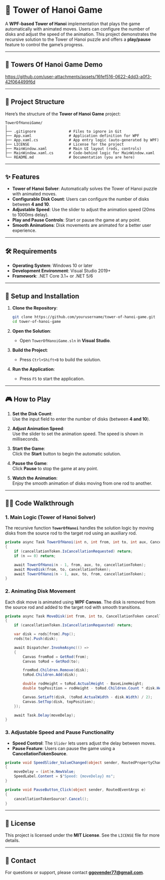 # 🏯 Tower of Hanoi Game

A **WPF-based Tower of Hanoi** implementation that plays the game automatically with animated moves. Users can configure the number of disks and adjust the speed of the animation. This project demonstrates the recursive solution to the Tower of Hanoi puzzle and offers a **play/pause** feature to control the game’s progress.

---

## 🎥 Towers Of Hanoi Game Demo

https://github.com/user-attachments/assets/16fef516-0622-4dd3-a0f3-42f064499f6d

---
## 📂 Project Structure

Here’s the structure of the **Tower of Hanoi Game** project:

```
TowerOfHanoiGame/
│
├── .gitignore               # Files to ignore in Git
├── App.xaml                 # Application definition for WPF
├── App.xaml.cs              # App entry logic (auto-generated by WPF)
├── LICENSE                  # License for the project
├── MainWindow.xaml          # Main UI layout (rods, controls)
├── MainWindow.xaml.cs       # Code-behind logic for MainWindow.xaml
└── README.md                # Documentation (you are here)
```

---

## ✨ Features

- **Tower of Hanoi Solver**: Automatically solves the Tower of Hanoi puzzle with animated moves.
- **Configurable Disk Count**: Users can configure the number of disks between **4 and 10**.
- **Adjustable Speed**: Use the slider to adjust the animation speed (20ms to 1000ms delay).
- **Play and Pause Controls**: Start or pause the game at any point.
- **Smooth Animations**: Disk movements are animated for a better user experience.

---

## 🛠 Requirements

- **Operating System**: Windows 10 or later  
- **Development Environment**: Visual Studio 2019+  
- **Framework**: .NET Core 3.1+ or .NET 5/6  

---

## 🚀 Setup and Installation

1. **Clone the Repository**:
   ```bash
   git clone https://github.com/yourusername/tower-of-hanoi-game.git
   cd tower-of-hanoi-game
   ```

2. **Open the Solution**:
   - Open `TowerOfHanoiGame.sln` in **Visual Studio**.

3. **Build the Project**:
   - Press `Ctrl+Shift+B` to build the solution.

4. **Run the Application**:
   - Press `F5` to start the application.

---

## 🎮 How to Play

1. **Set the Disk Count**:  
   Use the input field to enter the number of disks (between **4 and 10**).

2. **Adjust Animation Speed**:  
   Use the slider to set the animation speed. The speed is shown in milliseconds.

3. **Start the Game**:  
   Click the **Start** button to begin the automatic solution.

4. **Pause the Game**:  
   Click **Pause** to stop the game at any point.

5. **Watch the Animation**:  
   Enjoy the smooth animation of disks moving from one rod to another.

---

## 🧑‍💻 Code Walkthrough

### 1. **Main Logic** (Tower of Hanoi Solver)

The recursive function **`TowerOfHanoi`** handles the solution logic by moving disks from the source rod to the target rod using an auxiliary rod.

```csharp
private async Task TowerOfHanoi(int n, int from, int to, int aux, CancellationToken cancellationToken)
{
    if (cancellationToken.IsCancellationRequested) return;
    if (n == 0) return;

    await TowerOfHanoi(n - 1, from, aux, to, cancellationToken);
    await MoveDisk(from, to, cancellationToken);
    await TowerOfHanoi(n - 1, aux, to, from, cancellationToken);
}
```

### 2. **Animating Disk Movement**

Each disk move is animated using **WPF Canvas**. The disk is removed from the source rod and added to the target rod with smooth transitions.

```csharp
private async Task MoveDisk(int from, int to, CancellationToken cancellationToken)
{
    if (cancellationToken.IsCancellationRequested) return;

    var disk = rods[from].Pop();
    rods[to].Push(disk);

    await Dispatcher.InvokeAsync(() =>
    {
        Canvas fromRod = GetRod(from);
        Canvas toRod = GetRod(to);

        fromRod.Children.Remove(disk);
        toRod.Children.Add(disk);

        double rodHeight = toRod.ActualHeight - BaseLineHeight;
        double topPosition = rodHeight - toRod.Children.Count * disk.Height + BaseLineHeight;

        Canvas.SetLeft(disk, (toRod.ActualWidth - disk.Width) / 2);
        Canvas.SetTop(disk, topPosition);
    });

    await Task.Delay(moveDelay);
}
```

### 3. **Adjustable Speed and Pause Functionality**

- **Speed Control**: The `Slider` lets users adjust the delay between moves.
- **Pause Feature**: Users can pause the game using a **CancellationTokenSource**.

```csharp
private void SpeedSlider_ValueChanged(object sender, RoutedPropertyChangedEventArgs<double> e)
{
    moveDelay = (int)e.NewValue;
    SpeedLabel.Content = $"Speed: {moveDelay} ms";
}

private void PauseButton_Click(object sender, RoutedEventArgs e)
{
    cancellationTokenSource?.Cancel();
}
```

---


## 📜 License

This project is licensed under the **MIT License**. See the `LICENSE` file for more details.

---

## 📧 Contact

For questions or support, please contact **[ggovender77@gmail.com](mailto:ggovender77@gmail.com)**.
